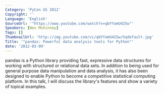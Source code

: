 ```yaml
---
Category: 'PyCon US 2012'
Copyright: ''
Language: 'English'
SourceUrl: '"https://www.youtube.com/watch?v=qbYYamU42Sw"'
Speakers: [Wes McKinney]
Tags: []
ThumbnailUrl: 'http://img.youtube.com/vi/qbYYamU42Sw/hqdefault.jpg'
Title: '"pandas: Powerful data analysis tools for Python"'
date: '2012-03-09'
---
```

pandas is a Python library providing fast, expressive data structures for
working with structured or relational data sets. In addition to being used for
general purpose data manipulation and data analysis, it has also been designed
to enable Python to become a competitive statistical computing platform. In
this talk, I will discuss the library's features and show a variety of topical
examples.

